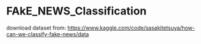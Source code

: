# FAkE_NEWS_Classification
download dataset from: https://www.kaggle.com/code/sasakitetsuya/how-can-we-classify-fake-news/data
